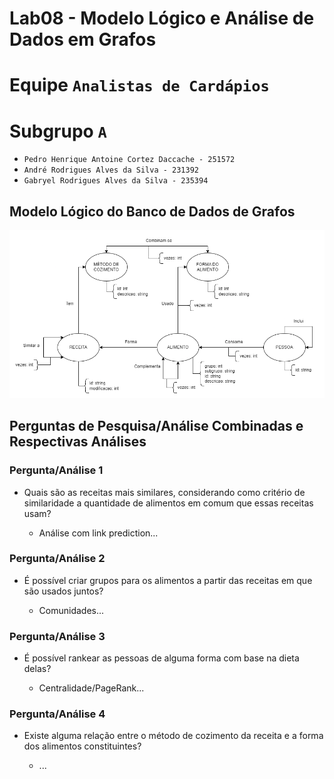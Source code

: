 
# Lab08 - Modelo Lógico e Análise de Dados em Grafos

# Equipe `Analistas de Cardápios`

# Subgrupo `A`
* `Pedro Henrique Antoine Cortez Daccache - 251572`
* `André Rodrigues Alves da Silva - 231392`
* `Gabryel Rodrigues Alves da Silva - 235394`

## Modelo Lógico do Banco de Dados de Grafos
![Modelo Lógico de Grafos](images/modelo-logico-grafos.png)

## Perguntas de Pesquisa/Análise Combinadas e Respectivas Análises

### Pergunta/Análise 1
* Quais são as receitas mais similares, considerando como critério de similaridade a quantidade de alimentos em comum que essas receitas usam?

   * Análise com link prediction...

### Pergunta/Análise 2
* É possível criar grupos para os alimentos a partir das receitas em que são usados juntos?

   * Comunidades...

### Pergunta/Análise 3
* É possível rankear as pessoas de alguma forma com base na dieta delas?

   * Centralidade/PageRank...

### Pergunta/Análise 4
* Existe alguma relação entre o método de cozimento da receita e a forma dos alimentos constituintes?

   * ...